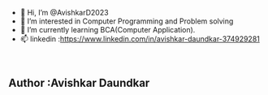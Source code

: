 - 👋 Hi, I’m @AvishkarD2023
- 👀 I’m interested in Computer Programming and Problem solving
- 🌱 I’m currently learning BCA(Computer Application).
- 📫 linkedin :https://www.linkedin.com/in/avishkar-daundkar-374929281
<br>
<h2> Author :Avishkar Daundkar</h2>
